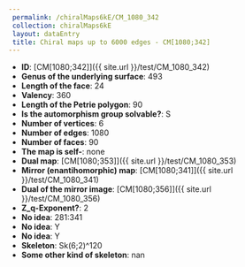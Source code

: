 ```yaml
--- 
 permalink: /chiralMaps6kE/CM_1080_342 
 collection: chiralMaps6kE
 layout: dataEntry
 title: Chiral maps up to 6000 edges - CM[1080;342]
---
```


- **ID**: [CM[1080;342]]({{ site.url }}/test/CM_1080_342)
- **Genus of the underlying surface**: 493
- **Length of the face**: 24
- **Valency**: 360
- **Length of the Petrie polygon**: 90
- **Is the automorphism group solvable?**: S
- **Number of vertices**: 6
- **Number of edges**: 1080
- **Number of faces**: 90
- **The map is self-**: none
- **Dual map**: [CM[1080;353]]({{ site.url }}/test/CM_1080_353)
- **Mirror (enantihomorphic) map**: [CM[1080;341]]({{ site.url }}/test/CM_1080_341)
- **Dual of the mirror image**: [CM[1080;356]]({{ site.url }}/test/CM_1080_356)
- **Z_q-Exponent?**: 2
- **No idea**:  281:341
- **No idea**: Y
- **No idea**: Y
- **Skeleton**: Sk(6;2)^120
- **Some other kind of skeleton**: nan
